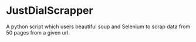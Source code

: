 # JustDialScrapper
A python script which users beautiful soup and Selenium to scrap data from 50 pages from a given url.
